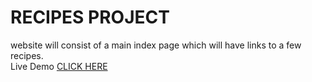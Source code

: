 # RECIPES PROJECT

website will consist of a main index page which will have links to a few recipes.  
Live Demo [CLICK HERE](https://shailesh-kolap.github.io/odin-recipes/)
